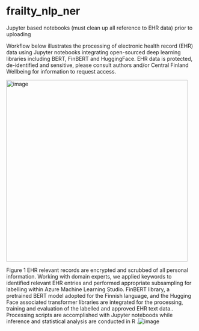 # frailty_nlp_ner

Jupyter based notebooks (must clean up all reference to EHR data) prior to uploading

Workflow below illustrates the processing of electronic health record (EHR) data using Jupyter notebooks integrating open-sourced deep learning libraries including BERT, FinBERT and HuggingFace. 
EHR data is protected, de-identified and sensitive, please consult authors and/or Central Finland Wellbeing for information to request access. 

<img width="482" alt="image" src="https://github.com/jakelin212/frailty_nlp_ner/assets/6772661/3eb25871-887e-47a4-9209-237c57072a9c">

Figure 1 EHR relevant records are encrypted and scrubbed of all personal information. Working with domain experts, we applied keywords to identified relevant EHR entries and performed appropriate subsampling for labelling within Azure Machine Learning Studio. FinBERT library, a pretrained BERT model adopted for the Finnish language, and the Hugging Face associated  transformer libraries are integrated for the processing, training and evaluation of the labelled and approved EHR text data.. Processing scripts are accomplished with Jupyter noteboods while inference and statistical analysis are conducted  in R .![image](https://github.com/jakelin212/frailty_nlp_ner/assets/6772661/5643d7ab-81a5-4b68-a469-036c04733d79)



